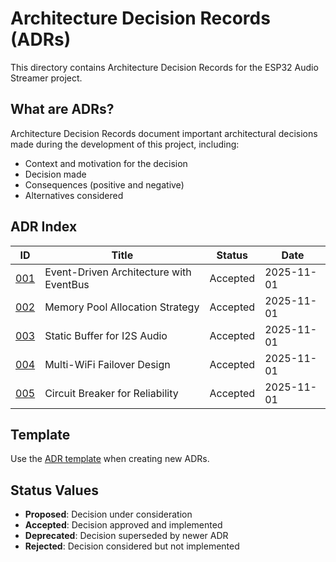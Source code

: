 # Architecture Decision Records (ADRs)

This directory contains Architecture Decision Records for the ESP32 Audio Streamer project.

## What are ADRs?

Architecture Decision Records document important architectural decisions made during the development of this project, including:
- Context and motivation for the decision
- Decision made
- Consequences (positive and negative)
- Alternatives considered

## ADR Index

| ID | Title | Status | Date |
|----|-------|--------|------|
| [001](001-event-driven-architecture.md) | Event-Driven Architecture with EventBus | Accepted | 2025-11-01 |
| [002](002-memory-pool-strategy.md) | Memory Pool Allocation Strategy | Accepted | 2025-11-01 |
| [003](003-static-buffer-i2s.md) | Static Buffer for I2S Audio | Accepted | 2025-11-01 |
| [004](004-multi-wifi-failover.md) | Multi-WiFi Failover Design | Accepted | 2025-11-01 |
| [005](005-circuit-breaker-pattern.md) | Circuit Breaker for Reliability | Accepted | 2025-11-01 |

## Template

Use the [ADR template](template.md) when creating new ADRs.

## Status Values

- **Proposed**: Decision under consideration
- **Accepted**: Decision approved and implemented
- **Deprecated**: Decision superseded by newer ADR
- **Rejected**: Decision considered but not implemented
